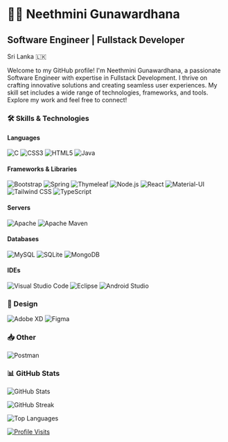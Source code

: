 # 👩‍💻 Neethmini Gunawardhana

## Software Engineer | Fullstack Developer

Sri Lanka 🇱🇰

Welcome to my GitHub profile! I'm Neethmini Gunawardhana, a passionate Software Engineer with expertise in Fullstack Development. I thrive on crafting innovative solutions and creating seamless user experiences. My skill set includes a wide range of technologies, frameworks, and tools. Explore my work and feel free to connect!

### 🛠️ Skills & Technologies

#### Languages
![C](https://img.shields.io/badge/C-%2300599C.svg?style=flat-square&logo=c&logoColor=white)
![CSS3](https://img.shields.io/badge/CSS3-%231572B6.svg?style=flat-square&logo=css3&logoColor=white)
![HTML5](https://img.shields.io/badge/HTML5-%23E34F26.svg?style=flat-square&logo=html5&logoColor=white)
![Java](https://img.shields.io/badge/Java-%23ED8B00.svg?style=flat-square&logo=java&logoColor=white)

#### Frameworks & Libraries
![Bootstrap](https://img.shields.io/badge/Bootstrap-%23563D7C.svg?style=flat-square&logo=bootstrap&logoColor=white)
![Spring](https://img.shields.io/badge/Spring-%236DB33F.svg?style=flat-square&logo=spring&logoColor=white)
![Thymeleaf](https://img.shields.io/badge/Thymeleaf-%23005C0F.svg?style=flat-square&logo=Thymeleaf&logoColor=white)
![Node.js](https://img.shields.io/badge/Node.js-6DA55F?style=flat-square&logo=node.js&logoColor=white)
![React](https://img.shields.io/badge/React-%2320232a.svg?style=flat-square&logo=react&logoColor=%2361DAFB)
![Material-UI](https://img.shields.io/badge/Material--UI-%230081CB.svg?style=flat-square&logo=material-ui&logoColor=white)
![Tailwind CSS](https://img.shields.io/badge/Tailwind%20CSS-%231a202c.svg?style=flat-square&logo=tailwind-css&logoColor=white)
![TypeScript](https://img.shields.io/badge/TypeScript-%23007ACC.svg?style=flat-square&logo=typescript&logoColor=white)

#### Servers
![Apache](https://img.shields.io/badge/Apache-%23D42029.svg?style=flat-square&logo=apache&logoColor=white)
![Apache Maven](https://img.shields.io/badge/Apache%20Maven-C71A36?style=flat-square&logo=Apache%20Maven&logoColor=white)

#### Databases
![MySQL](https://img.shields.io/badge/MySQL-%2300f.svg?style=flat-square&logo=mysql&logoColor=white)
![SQLite](https://img.shields.io/badge/SQLite-%2307405e.svg?style=flat-square&logo=sqlite&logoColor=white)
![MongoDB](https://img.shields.io/badge/MongoDB-%234ea94b.svg?style=flat-square&logo=mongodb&logoColor=white)

#### IDEs
![Visual Studio Code](https://img.shields.io/badge/Visual%20Studio%20Code-0078d7.svg?style=flat-square&logo=visual-studio-code&logoColor=white)
![Eclipse](https://img.shields.io/badge/Eclipse-FE7A16.svg?style=flat-square&logo=Eclipse&logoColor=white)
![Android Studio](https://img.shields.io/badge/Android%20Studio-3DDC84.svg?style=flat-square&logo=android-studio&logoColor=white)

### 🎨 Design
![Adobe XD](https://img.shields.io/badge/Adobe%20XD-470137?style=flat-square&logo=Adobe%20XD&logoColor=#FF61F6)
![Figma](https://img.shields.io/badge/Figma-%23F24E1E.svg?style=flat-square&logo=figma&logoColor=white)

### 📥 Other
![Postman](https://img.shields.io/badge/Postman-FF6C37?style=flat-square&logo=postman&logoColor=white)

### 📊 GitHub Stats

![GitHub Stats](https://github-readme-stats.vercel.app/api?username=nethmini-11&theme=dark&show_icons=true&hide_border=true&count_private=true)

![GitHub Streak](https://github-readme-streak-stats.herokuapp.com/?user=nethmini-11&theme=dark&hide_border=true)

![Top Languages](https://github-readme-stats.vercel.app/api/top-langs/?username=nethmini-11&theme=dark&layout=compact&hide_border=true&count_private=true)

[![Profile Visits](https://visitcount.itsvg.in/api?id=nethmini-11&icon=0&color=11)](https://visitcount.itsvg.in)
